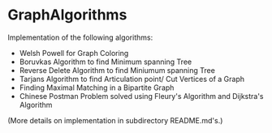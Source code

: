 # GraphAlgorithms

Implementation of the following algorithms:

- Welsh Powell for Graph Coloring
- Boruvkas Algorithm to find Minimum spanning Tree
- Reverse Delete Algorithm to find Miniumum spanning Tree
- Tarjans Algorithm to find Articulation point/ Cut Vertices of a Graph
- Finding Maximal Matching in a Bipartite Graph
- Chinese Postman Problem solved using Fleury's Algorithm and Dijkstra's Algorithm

(More details on implementation in subdirectory README.md's.)
